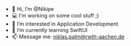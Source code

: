 - 👋 Hi, I’m @Nikipe
- 💻 I'm working on some cool stuff ;)
- 👀 I’m interested in Application Development
- 🌱 I’m currently learning SwiftUI
- 📫 Message me: niklas.palm@rwth-aachen.de
